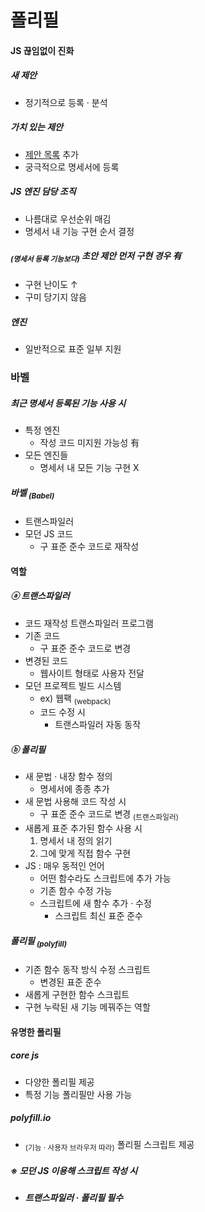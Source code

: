 폴리필
====

#### JS 끊임없이 진화

##### 새 제안
- 정기적으로 등록 · 분석

##### 가치 있는 제안
- [제안 목록](https://tc39.github.io/ecma262/) 추가
- 궁극적으로 명세서에 등록

##### JS 엔진 담당 조직
- 나름대로 우선순위 매김
- 명세서 내 기능 구현 순서 결정

##### <sub>(명세서 등록 기능보다)</sub> 초안 제안 먼저 구현 경우 有
- 구현 난이도 ↑
- 구미 당기지 않음

##### 엔진
- 일반적으로 표준 일부 지원

### 바벨

##### 최근 명세서 등록된 기능 사용 시
- 특정 엔진
  - 작성 코드 미지원 가능성 有
- 모든 엔진들
  - 명세서 내 모든 기능 구현 X

##### 바벨 <sub>(Babel)</sub>
- 트랜스파일러
- 모던 JS 코드
  - 구 표준 준수 코드로 재작성

#### 역할

##### ⓐ 트랜스파일러
- 코드 재작성 트랜스파일러 프로그램
- 기존 코드
  - 구 표준 준수 코드로 변경
- 변경된 코드
  - 웹사이트 형태로 사용자 전달
- 모던 프로젝트 빌드 시스템
  - ex\) 웹팩 <sub>(webpack)</sub>
  - 코드 수정 시
    - 트랜스파일러 자동 동작

##### ⓑ 폴리필
- 새 문법 · 내장 함수 정의
  - 명세서에 종종 추가
- 새 문법 사용해 코드 작성 시
  - 구 표준 준수 코드로 변경 <sub>(트랜스파일러)</sub>
- 새롭게 표준 추가된 함수 사용 시
  1. 명세서 내 정의 읽기
  2. 그에 맞게 직접 함수 구현
- JS : 매우 동적인 언어
  - 어떤 함수라도 스크립트에 추가 가능
  - 기존 함수 수정 가능
  - 스크립트에 새 함수 추가 · 수정
    - 스크립트 최신 표준 준수

##### _**폴리필 <sub>(polyfill)</sub>**_
- 기존 함수 동작 방식 수정 스크립트
  - 변경된 표준 준수
- 새롭게 구현한 함수 스크립트
- 구현 누락된 새 기능 메꿔주는 역할

#### 유명한 폴리필

##### core js
- 다양한 폴리필 제공
- 특정 기능 폴리필만 사용 가능

##### polyfill.io
- <sub>(기능 · 사용자 브라우저 따라)</sub> 폴리필 스크립트 제공

##### _**※ 모던 JS 이용해 스크립트 작성 시**_
- _**트랜스파일러 · 폴리필 필수**_

